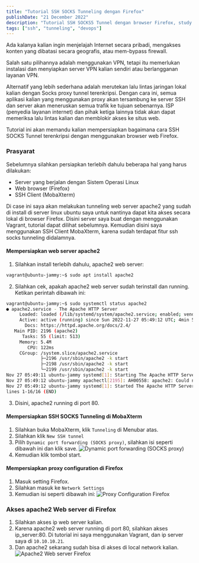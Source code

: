 ```yaml
---
title: "Tutorial SSH SOCKS Tunneling dengan Firefox"
publishDate: "21 December 2022"
description: "Tutorial SSH SOCKS5 Tunnel dengan browser Firefox, study case dengan menggunakan apache2 web server."
tags: ["ssh", "tunneling", "devops"]
---
```


Ada kalanya kalian ingin menjelajah Internet secara pribadi, mengakses konten yang dibatasi secara geografis, atau mem-bypass firewall.

Salah satu pilihannya adalah menggunakan VPN, tetapi itu memerlukan instalasi dan menyiapkan server VPN kalian sendiri atau berlangganan layanan VPN.

Alternatif yang lebih sederhana adalah merutekan lalu lintas jaringan lokal kalian dengan Socks proxy tunnel terenkripsi. Dengan cara ini, semua aplikasi kalian yang menggunakan proxy akan tersambung ke server SSH dan server akan meneruskan semua trafik ke tujuan sebenarnya. ISP (penyedia layanan internet) dan pihak ketiga lainnya tidak akan dapat memeriksa lalu lintas kalian dan memblokir akses ke situs web.

Tutorial ini akan memandu kalian mempersiapkan bagaimana cara SSH SOCKS Tunnel terenkripsi dengan menggunakan browser web Firefox.

### Prasyarat
Sebelumnya silahkan persiapkan terlebih dahulu beberapa hal yang harus dilakukan:
 * Server yang berjalan dengan Sistem Operasi Linux
 * Web browser (Firefox)
 * SSH Client (MobaXterm) 

Di case ini saya akan melakukan tunneling web server apache2 yang sudah di install di server linux ubuntu saya untuk nantinya dapat kita akses secara lokal di browser Firefox. Disini server saya buat dengan menggunakan Vagrant, tutorial dapat dilihat sebelumnya. Kemudian disini saya menggunakan SSH Client MobaXterm, karena sudah terdapat fitur ssh socks tunneling didalamnya.

#### Mempersiapkan web server apache2

1. Silahkan install terlebih dahulu, apache2 web server:
```bash
vagrant@ubuntu-jammy:~$ sudo apt install apache2
```
2. Silahkan cek, apakah apache2 web server sudah terinstall dan running. Ketikan perintah dibawah ini:
```bash
vagrant@ubuntu-jammy:~$ sudo systemctl status apache2
● apache2.service - The Apache HTTP Server
     Loaded: loaded (/lib/systemd/system/apache2.service; enabled; vendor preset: enabled)
     Active: active (running) since Sun 2022-11-27 05:49:12 UTC; 4min 54s ago
       Docs: https://httpd.apache.org/docs/2.4/
   Main PID: 2196 (apache2)
      Tasks: 55 (limit: 513)
     Memory: 5.4M
        CPU: 122ms
     CGroup: /system.slice/apache2.service
             ├─2196 /usr/sbin/apache2 -k start
             ├─2198 /usr/sbin/apache2 -k start
             └─2199 /usr/sbin/apache2 -k start
Nov 27 05:49:11 ubuntu-jammy systemd[1]: Starting The Apache HTTP Server...
Nov 27 05:49:12 ubuntu-jammy apachectl[2195]: AH00558: apache2: Could not reliably determine the server's fully qualified domain name, using 127.0.1.1. Set the 'S>
Nov 27 05:49:12 ubuntu-jammy systemd[1]: Started The Apache HTTP Server.
lines 1-16/16 (END)
```
3. Disini, apache2 running di port 80.

#### Mempersiapkan SSH SOCKS Tunneling di MobaXterm

1. Silahkan buka MobaXterm, klik `Tunneling` di Menubar atas.
2. Silahkan klik `New SSH tunnel`
3. Pilih `Dynamic port forwarding (SOCKS proxy)`, silahkan isi seperti dibawah ini dan klik save.
![Dynamic port forwarding (SOCKS proxy)](@/assets/MobaXterm-Tunneling-Server-satu-Vagrant.PNG)
4. Kemudian klik tombol start.

#### Mempersiapkan proxy configuration di Firefox

1. Masuk setting Firefox.
2. Silahkan masuk ke `Network Settings`
3. Kemudian isi seperti dibawah ini:
![Proxy Configuration Firefox](@/assets/Proxy-Configuration-Firefox.PNG)

### Akses apache2 Web server di Firefox

1. Silahkan akses ip web server kalian.
2. Karena apache2 web server running di port 80, silahkan akses ip_server:80. Di tutorial ini saya menggunakan Vagrant, dan ip server saya di `10.10.10.21`.
3. Dan apache2 sekarang sudah bisa di akses di local network kalian.
![Apache2 Web server Firefox](@/assets/Apache2-Webserver-Firefox.PNG)




